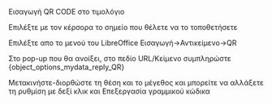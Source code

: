 Εισαγωγή QR CODE στο τιμολόγιο 

Επιλέξτε με τον κέρσορα το σημείο που θέλετε να το τοποθετήσετε 

Επιλέξτε απο το μενού του LibreOffice Εισαγωγή->Αντικείμενο->QR

Στο pop-up που θα ανοίξει, στο πεδίο URL/Κείμενο συμπληρώστε {object_options_mydata_reply_QR}

Μετακινήστε-διορθώστε τη θέση και το μέγεθος και μπορείτε να αλλάξετε τη ρυθμίση με δεξί κλικ και Επεξεργασία γραμμικού κώδικα
